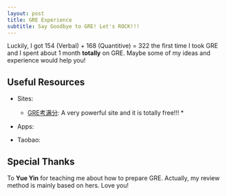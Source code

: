 ```yaml
---
layout: post
title: GRE Experience
subtitle: Say Goodbye to GRE! Let's ROCK!!!
---
```

Luckily, I got 154 (Verbal) + 168 (Quantitive) = 322 the first time I took GRE and I spent about 1 month **totally** on GRE. Maybe some of my ideas and experience would help you!   

## Useful Resources   
* Sites: 
    * [GRE考满分](https://gre.kmf.com): A very powerful site and it is totally free!!!
        * 

* Apps: 
    
* Taobao: 
   
## Special Thanks
To **Yue Yin** for teaching me about how to prepare GRE. Actually, my review method is mainly based on hers. Love you!
